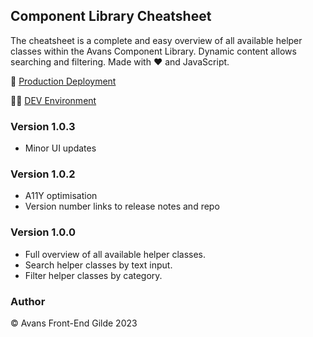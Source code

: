 ## Component Library Cheatsheet

The cheatsheet is a complete and easy overview of all available helper classes within the Avans Component Library. Dynamic content allows searching and filtering. Made with ❤️ and JavaScript.

🚀 [Production Deployment](https://component-library-cheatsheet.netlify.app/)

👨‍💻 [DEV Environment](https://edwinsch.github.io/component-library-cheatsheet/)

### Version 1.0.3

- Minor UI updates

### Version 1.0.2

- A11Y optimisation
- Version number links to release notes and repo

### Version 1.0.0

- Full overview of all available helper classes.
- Search helper classes by text input.
- Filter helper classes by category.

### Author

&copy; Avans Front-End Gilde 2023
